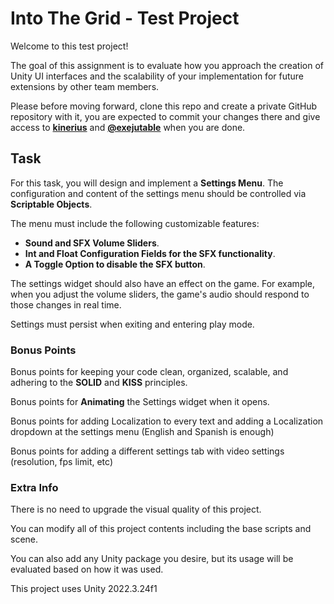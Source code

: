 # Into The Grid - Test Project

Welcome to this test project! 

The goal of this assignment is to evaluate how you approach the creation of Unity UI interfaces and the scalability of your implementation for future extensions by other team members.

Please before moving forward, clone this repo and create a private GitHub repository with it, you are expected to commit your changes there and give access to [**kinerius**](https://github.com/Kinerius) and [**@exejutable**](https://github.com/exejutable) when you are done.

## Task

For this task, you will design and implement a **Settings Menu**. The configuration and content of the settings menu should be controlled via **Scriptable Objects**.

The menu must include the following customizable features:

- **Sound and SFX Volume Sliders**.
- **Int and Float Configuration Fields for the SFX functionality**.
- **A Toggle Option to disable the SFX button**.

The settings widget should also have an effect on the game. For example, when you adjust the volume sliders, the game's audio should respond to those changes in real time. 

Settings must persist when exiting and entering play mode. 

### Bonus Points

Bonus points for keeping your code clean, organized, scalable, and adhering to the **SOLID** and **KISS** principles.

Bonus points for **Animating** the Settings widget when it opens.

Bonus points for adding Localization to every text and adding a Localization dropdown at the settings menu (English and Spanish is enough)

Bonus points for adding a different settings tab with video settings (resolution, fps limit, etc)

### Extra Info

There is no need to upgrade the visual quality of this project.

You can modify all of this project contents including the base scripts and scene.

You can also add any Unity package you desire, but its usage will be evaluated based on how it was used. 

This project uses Unity 2022.3.24f1
